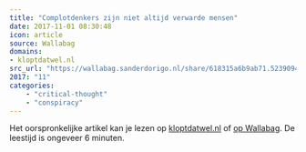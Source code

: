 ```yaml
---
title: "Complotdenkers zijn niet altijd verwarde mensen"
date: 2017-11-01 08:30:48
icon: article
source: Wallabag
domains:
- kloptdatwel.nl
src_url: "https://wallabag.sanderdorigo.nl/share/618315a6b9ab71.52390943"
2017: "11"
categories:
    - "critical-thought"
    - "conspiracy"
---
```

Het oorspronkelijke artikel kan je lezen op [kloptdatwel.nl](https://kloptdatwel.nl/2016/09/14/complotdenkers-zijn-niet-altijd-verwarde-mensen/) of [op Wallabag](https://wallabag.sanderdorigo.nl/share/618315a6b9ab71.52390943). De leestijd is ongeveer 6 minuten.